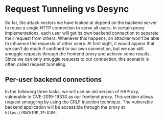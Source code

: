 # Request Tunneling vs Desync

So far, the attack vectors we have looked at depend on the backend server to reuse a single HTTP connection to serve all users. In certain proxy implementations, each user will get its own backend connection to separate their request from others. Whenever this happens, an attacker won't be able to influence the requests of other users. At first sight, it would appear that we can't do much if confined to our own connection, but we can still smuggle requests through the frontend proxy and achieve some results. Since we can only smuggle requests to our connection, this scenario is often called request tunneling.

## Per-user backend connections

In the following three tasks, we will use an old version of HAProxy, vulnerable to CVE-2019-19330 as our frontend proxy. This version allows request smuggling by using the CRLF injection technique. The vulnerable backend application will be accessible through the proxy at `https://MACHINE_IP:8100`.